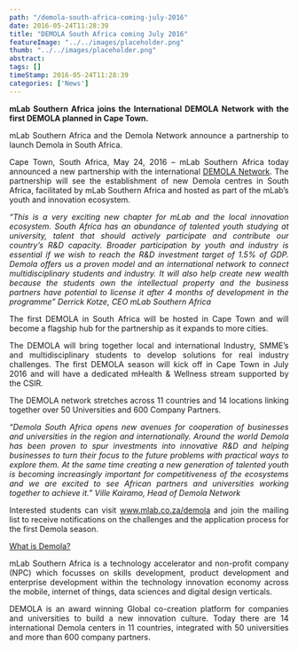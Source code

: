 ```yaml
---
path: "/demola-south-africa-coming-july-2016" 
date: 2016-05-24T11:28:39 
title: "DEMOLA South Africa coming July 2016" 
featureImage: "../../images/placeholder.png" 
thumb: "../../images/placeholder.png" 
abstract:  
tags: [] 
timeStamp: 2016-05-24T11:28:39 
categories: ['News'] 
---
```


<p style="text-align: justify;"><strong>mLab Southern Africa joins the International DEMOLA Network with the first DEMOLA planned in Cape Town.</strong></p>
<p style="text-align: justify;">mLab Southern Africa and the Demola Network announce a partnership to launch Demola in South Africa.</p>
<p style="text-align: justify;">Cape Town, South Africa, May 24, 2016 – mLab Southern Africa today announced a new partnership with the international <a href="http://www.demola.net">DEMOLA Network</a>. The partnership will see the establishment of new Demola centres in South Africa, facilitated by mLab Southern Africa and hosted as part of the mLab’s youth and innovation ecosystem.</p>
<p style="text-align: justify;"><em>“This is a very exciting new chapter for mLab and the local innovation ecosystem. South Africa has an abundance of talented youth studying at university, talent that should actively participate and contribute our country’s R&amp;D capacity. Broader participation by youth and industry is essential if we wish to reach the R&amp;D investment target of 1.5% of GDP. Demola offers us a proven model and an international network to connect multidisciplinary students and industry. It will also help create new wealth because the students own the intellectual property and the business partners have potential to license it after 4 months of development in the programme” Derrick Kotze, CEO mLab Southern Africa</em></p>
<p style="text-align: justify;">The first DEMOLA in South Africa will be hosted in Cape Town and will become a flagship hub for the partnership as it expands to more cities.</p>
<p style="text-align: justify;">The DEMOLA will bring together local and international Industry, SMME’s and multidisciplinary students to develop solutions for real industry challenges. The first DEMOLA season will kick off in Cape Town in July 2016 and will have a dedicated mHealth &amp; Wellness stream supported by the CSIR.</p>
<p style="text-align: justify;">The DEMOLA network stretches across 11 countries and 14 locations linking together over 50 Universities and 600 Company Partners.</p>
<p style="text-align: justify;"><em>“Demola South Africa opens new avenues for cooperation of businesses and universities in the region and internationally. Around the world Demola has been proven to spur investments into innovative R&amp;D and helping businesses to turn their focus to the future problems with practical ways to explore them. At the same time creating a new generation of talented youth is becoming increasingly important for competitiveness of the ecosystems and we are excited to see African partners and universities working together to achieve it.” Ville Kairamo, Head of Demola Network</em></p>
<p style="text-align: justify;">Interested students can visit <a href="http://mlab/demola">www.mlab.co.za/demola</a> and join the mailing list to receive notifications on the challenges and the application process for the first Demola season.</p>
<p style="text-align: justify;"><a href="https://youtu.be/sTNGHarMRdI">What is Demola?</a></p>
<p style="text-align: justify;">mLab Southern Africa is a technology accelerator and non-profit company (NPC) which focusses on skills development, product development and enterprise development within the technology innovation economy across the mobile, internet of things, data sciences and digital design verticals.</p>
<p style="text-align: justify;">DEMOLA is an award winning Global co-creation platform for companies and universities to build a new innovation culture. Today there are 14 international Demola centers in 11 countries, integrated with 50 universities and more than 600 company partners.</p>
